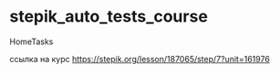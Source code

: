 # stepik_auto_tests_course
HomeTasks

ссылка на курс https://stepik.org/lesson/187065/step/7?unit=161976
